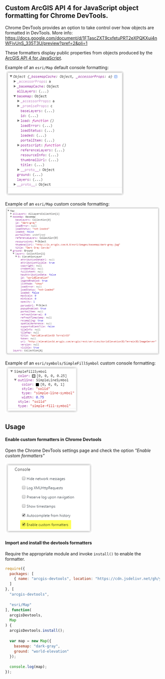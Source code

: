 Custom ArcGIS API 4 for JavaScript object formatting for Chrome DevTools.
---

Chrome DevTools provides an option to take control over how objects are formatted in DevTools.
More info: https://docs.google.com/document/d/1FTascZXT9cxfetuPRT2eXPQKXui4nWFivUnS_335T3U/preview?pref=2&pli=1

These formatters display public properties from objects produced by the [ArcGIS API 4 for JavaScript](https://js.arcgis.com).

Example of an `esri/Map` default console formatting:  
![esri/Map default console formatting](docs/regular-output.png)

Example of an `esri/Map` custom console formatting:  
![esri/Map custom console formatting](docs/formatted-output.png)

Example of an `esri/symbols/SimpleFillSymbol` custom console formatting:  
![esri/symbols/SimpleFillSymbol custom console formatting](docs/formatted-simple-fill-symbol.png)


Usage
---

#### Enable custom formatters in Chrome Devtools

Open the Chrome DevTools settings page and check the option _"Enable custom formatters"_

![DevTools settings](docs/devtools-settings.png)


#### Import and install the devtools formatters

Require the appropriate module and invoke `install()` to enable the formatter.

```js
require({
  packages: [
    { name: "arcgis-devtools", location: "https://cdn.jsdelivr.net/gh/ycabon/arcgis-js-api-devtools@1.0/dist" }
  ]
}, [
  "arcgis-devtools",

  "esri/Map"
], function(
  arcgisDevtools,
  Map
) {
  arcgisDevtools.install();

  var map = new Map({
    basemap: "dark-gray",
    ground: "world-elevation"
  });

  console.log(map);
});
```
